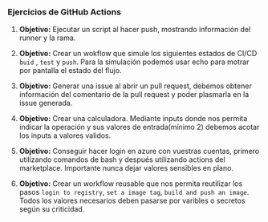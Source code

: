 
### Ejercicios de GitHub Actions

1. **Objetivo:** Ejecutar un script al hacer push, mostrando información del runner y la rama.

1. **Objetivo:** Crear un wokflow que simule los siguientes estados de CI/CD ``buid`` , ``test`` y ``push``. Para la simulación podemos usar echo para motrar por pantalla el estado del flujo.


1. **Objetivo:** Generar una issue al abrir un pull request, debemos obtener información del comentario de la pull request y poder plasmarla en la issue generada.


1. **Objetivo:** Crear una calculadora. Mediante inputs donde nos permita indicar la operación y sus valores de entrada(mínimo 2) debemos acotar los inputs a valores validos. 


1. **Objetivo:** Conseguir hacer login en azure con vuestras cuentas, primero utilizando comandos de bash y después utilizando actions del marketplace. Importante nunca dejar valores sensibles en plano.


1. **Objetivo:** Crear un workflow reusable que nos permita reutilizar los pasos ``login to registry``, ``set a image tag``,  ``build and push an image``. Todos los valores necesarios deben pasarse por varibles o secretos según su criticidad. 




